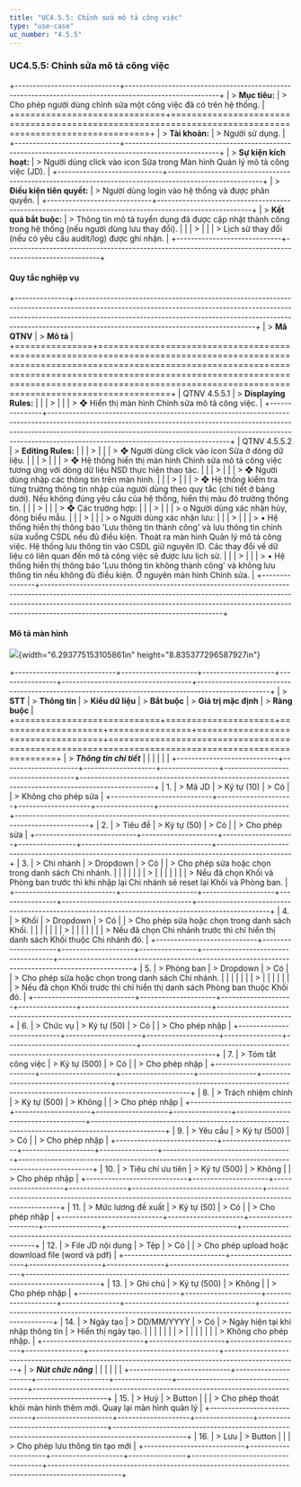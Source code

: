 ```yaml
---
title: "UC4.5.5: Chỉnh sửa mô tả công việc"
type: "use-case"
uc_number: "4.5.5"
---
```


### UC4.5.5: Chỉnh sửa mô tả công việc

+-----------------------------+--------------------------------------------------------------------------------------------------------+
| > **Mục tiêu:**             | > Cho phép người dùng chỉnh sửa một công việc đã có trên hệ thống.                                     |
+=============================+========================================================================================================+
| > **Tài khoản:**            | > Người sử dụng.                                                                                       |
+-----------------------------+--------------------------------------------------------------------------------------------------------+
| > **Sự kiện kích hoạt:**    | > Người dùng click vào icon Sửa trong Màn hình Quản lý mô tả công việc (JD).                           |
+-----------------------------+--------------------------------------------------------------------------------------------------------+
| > **Điều kiện tiên quyết:** | > Người dùng login vào hệ thống và được phân quyền.                                                    |
+-----------------------------+--------------------------------------------------------------------------------------------------------+
| > **Kết quả bắt buộc:**     | > Thông tin mô tả tuyển dụng đã được cập nhật thành công trong hệ thống (nếu người dùng lưu thay đổi). |
|                             | >                                                                                                      |
|                             | > Lịch sử thay đổi (nếu có yêu cầu audit/log) được ghi nhận.                                           |
+-----------------------------+--------------------------------------------------------------------------------------------------------+

#### Quy tắc nghiệp vụ

+---------------+--------------------------------------------------------------------------------------------------------------------------------------------------------------------------------------------------------------------------------------------------------------------------------------------+
| > **Mã QTNV** | > **Mô tả**                                                                                                                                                                                                                                                                                |
+===============+============================================================================================================================================================================================================================================================================================+
| QTNV 4.5.5.1  | > **Displaying Rules:**                                                                                                                                                                                                                                                                    |
|               | >                                                                                                                                                                                                                                                                                          |
|               | > ❖ Hiển thị màn hình Chỉnh sửa mô tả công việc.                                                                                                                                                                                                                                           |
+---------------+--------------------------------------------------------------------------------------------------------------------------------------------------------------------------------------------------------------------------------------------------------------------------------------------+
| QTNV 4.5.5.2  | > **Editing Rules:**                                                                                                                                                                                                                                                                       |
|               | >                                                                                                                                                                                                                                                                                          |
|               | > ❖ Người dùng click vào icon Sửa ở dòng dữ liệu.                                                                                                                                                                                                                                          |
|               | >                                                                                                                                                                                                                                                                                          |
|               | > ❖ Hệ thống hiển thị màn hình Chỉnh sửa mô tả công việc tương ứng với dòng dữ liệu NSD thực hiện thao tác.                                                                                                                                                                                |
|               | >                                                                                                                                                                                                                                                                                          |
|               | > ❖ Người dùng nhập các thông tin trên màn hình.                                                                                                                                                                                                                                           |
|               | >                                                                                                                                                                                                                                                                                          |
|               | > ❖ Hệ thống kiểm tra từng trường thông tin nhập của người dùng theo quy tắc (chi tiết ở bảng dưới). Nếu không đúng yêu cầu của hệ thống, hiển thị màu đỏ trường thông tin.                                                                                                                |
|               | >                                                                                                                                                                                                                                                                                          |
|               | > ❖ Các trường hợp:                                                                                                                                                                                                                                                                        |
|               | >                                                                                                                                                                                                                                                                                          |
|               | > o Người dùng xác nhận hủy, đóng biểu mẫu.                                                                                                                                                                                                                                                |
|               | >                                                                                                                                                                                                                                                                                          |
|               | > o Người dùng xác nhận lưu:                                                                                                                                                                                                                                                               |
|               | >                                                                                                                                                                                                                                                                                          |
|               | > ▪ Hệ thống hiển thị thông báo 'Lưu thông tin thành công' và lưu thông tin chỉnh sửa xuống CSDL nếu đủ điều kiện. Thoát ra màn hình Quản lý mô tả công việc. Hệ thống lưu thông tin vào CSDL giữ nguyên ID. Các thay đổi về dữ liệu có liên quan đến mô tả công việc sẽ được lưu lịch sử. |
|               | >                                                                                                                                                                                                                                                                                          |
|               | > ▪ Hệ thống hiển thị thông báo 'Lưu thông tin không thành công' và không lưu thông tin nếu không đủ điều kiện. Ở nguyên màn hình Chỉnh sửa.                                                                                                                                               |
+---------------+--------------------------------------------------------------------------------------------------------------------------------------------------------------------------------------------------------------------------------------------------------------------------------------------+

#### Mô tả màn hình

![](media/image44.png){width="6.293775153105861in" height="8.835377296587927in"}

+----------------------------+---------------------+--------------------+----------------+------------------------------------+--------------------------------------------------------------------------------------------------+
| > **STT**                  | > **Thông tin**     | > **Kiểu dữ liệu** | > **Bắt buộc** | > **Giá trị mặc định**             | > **Ràng buộc**                                                                                  |
+============================+=====================+====================+================+====================================+==================================================================================================+
| > ***Thông tin chi tiết*** |                     |                    |                |                                    |                                                                                                  |
+----------------------------+---------------------+--------------------+----------------+------------------------------------+--------------------------------------------------------------------------------------------------+
| 1\.                        | > Mã JD             | > Ký tự (10)       | > Có           |                                    | > Không cho phép sửa                                                                             |
+----------------------------+---------------------+--------------------+----------------+------------------------------------+--------------------------------------------------------------------------------------------------+
| 2\.                        | > Tiêu đề           | > Ký tự (50)       | > Có           |                                    | > Cho phép sửa                                                                                   |
+----------------------------+---------------------+--------------------+----------------+------------------------------------+--------------------------------------------------------------------------------------------------+
| 3\.                        | > Chi nhánh         | > Dropdown         | > Có           |                                    | > Cho phép sửa hoặc chọn trong danh sách Chi nhánh.                                              |
|                            |                     |                    |                |                                    | >                                                                                                |
|                            |                     |                    |                |                                    | > Nếu đã chọn Khối và Phòng ban trước thì khi nhập lại Chi nhánh sẽ reset lại Khối và Phòng ban. |
+----------------------------+---------------------+--------------------+----------------+------------------------------------+--------------------------------------------------------------------------------------------------+
| 4\.                        | > Khối              | > Dropdown         | > Có           |                                    | > Cho phép sửa hoặc chọn trong danh sách Khối.                                                   |
|                            |                     |                    |                |                                    | >                                                                                                |
|                            |                     |                    |                |                                    | > Nếu đã chọn Chi nhánh trước thì chỉ hiển thị danh sách Khối thuộc Chi nhánh đó.                |
+----------------------------+---------------------+--------------------+----------------+------------------------------------+--------------------------------------------------------------------------------------------------+
| 5\.                        | > Phòng ban         | > Dropdown         | > Có           |                                    | > Cho phép sửa hoặc chọn trong danh sách Chi nhánh.                                              |
|                            |                     |                    |                |                                    | >                                                                                                |
|                            |                     |                    |                |                                    | > Nếu đã chọn Khối trước thì chỉ hiển thị danh sách Phòng ban thuộc Khối đó.                     |
+----------------------------+---------------------+--------------------+----------------+------------------------------------+--------------------------------------------------------------------------------------------------+
| 6\.                        | > Chức vụ           | > Ký tự (50)       | > Có           |                                    | > Cho phép nhập                                                                                  |
+----------------------------+---------------------+--------------------+----------------+------------------------------------+--------------------------------------------------------------------------------------------------+
| 7\.                        | > Tóm tắt công việc | > Ký tự (500)      | > Có           |                                    | > Cho phép nhập                                                                                  |
+----------------------------+---------------------+--------------------+----------------+------------------------------------+--------------------------------------------------------------------------------------------------+
| 8\.                        | > Trách nhiệm chính | > Ký tự (500)      | > Không        |                                    | > Cho phép nhập                                                                                  |
+----------------------------+---------------------+--------------------+----------------+------------------------------------+--------------------------------------------------------------------------------------------------+
| 9\.                        | > Yêu cầu           | > Ký tự (500)      | > Có           |                                    | > Cho phép nhập                                                                                  |
+----------------------------+---------------------+--------------------+----------------+------------------------------------+--------------------------------------------------------------------------------------------------+
| 10\.                       | > Tiêu chí ưu tiên  | > Ký tự (500)      | > Không        |                                    | > Cho phép nhập                                                                                  |
+----------------------------+---------------------+--------------------+----------------+------------------------------------+--------------------------------------------------------------------------------------------------+
| 11\.                       | > Mức lương đề xuất | > Ký tự (50)       | > Có           |                                    | > Cho phép nhập                                                                                  |
+----------------------------+---------------------+--------------------+----------------+------------------------------------+--------------------------------------------------------------------------------------------------+
| 12\.                       | > File JD nội dung  | > Tệp              | > Có           |                                    | > Cho phép upload hoặc download file (word và pdf)                                               |
+----------------------------+---------------------+--------------------+----------------+------------------------------------+--------------------------------------------------------------------------------------------------+
| 13\.                       | > Ghi chú           | > Ký tự (500)      | > Không        |                                    | > Cho phép nhập                                                                                  |
+----------------------------+---------------------+--------------------+----------------+------------------------------------+--------------------------------------------------------------------------------------------------+
| 14\.                       | > Ngày tạo          | > DD/MM/YYYY       | > Có           | > Ngày hiện tại khi nhập thông tin | > Hiển thị ngày tạo.                                                                             |
|                            |                     |                    |                |                                    | >                                                                                                |
|                            |                     |                    |                |                                    | > Không cho phép nhập.                                                                           |
+----------------------------+---------------------+--------------------+----------------+------------------------------------+--------------------------------------------------------------------------------------------------+
| > ***Nút chức năng***      |                     |                    |                |                                    |                                                                                                  |
+----------------------------+---------------------+--------------------+----------------+------------------------------------+--------------------------------------------------------------------------------------------------+
| 15\.                       | > Huỷ               | > Button           |                |                                    | > Cho phép thoát khỏi màn hình thêm mới. Quay lại màn hình quản lý                               |
+----------------------------+---------------------+--------------------+----------------+------------------------------------+--------------------------------------------------------------------------------------------------+
| 16\.                       | > Lưu               | > Button           |                |                                    | > Cho phép lưu thông tin tạo mới                                                                 |
+----------------------------+---------------------+--------------------+----------------+------------------------------------+--------------------------------------------------------------------------------------------------+

